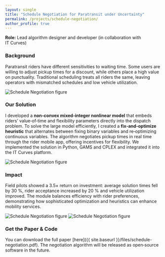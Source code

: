 ```yaml
---
layout: single
title: "Schedule Negotiation for Paratransit under Uncertainty"
permalink: /projects/schedule-negotiation/
author_profile: true
---
```



**Role:** Lead algorithm designer and developer (in collaboration with IT Curves)

### Background

Paratransit riders have different sensitivities to waiting time.  Some users are willing to adjust pickup times for a discount, while others place a high value on punctuality.  Traditional scheduling treats all riders the same, leaving operators with mismatched schedules and low vehicle utilization.
<p><img src="{{ site.baseurl }}/assets/img/schedule-negotiation_OverallProb2.png" alt="Schedule Negotiation figure" style="max-width:60%; height:auto;" /></p>


### Our Solution

I developed a **non‑convex mixed‑integer nonlinear model** that embeds riders’ value‑of‑time and flexibility parameters directly into the dispatch problem.  To solve the large model efficiently, I created a **fix‑and‑optimize heuristic** that alternates between fixing binary variables and re‑optimizing continuous variables.  The algorithm negotiates pickup times in real time through the rider mobile app, offering incentives for flexibility.  We implemented the solution in Python, GAMS and CPLEX and integrated it into the IT Curves platform.
<p><img src="{{ site.baseurl }}/assets/img/schedule-negotiation_BCPIllustration.png" alt="Schedule Negotiation figure" style="max-width:60%; height:auto;" /></p>

### Impact

Field pilots showed a 3.5× return on investment: average solution times fell by 30 %, rider acceptance increased by 20 % and vehicle utilization improved.  The module balances efficiency with rider preferences, demonstrating how sophisticated optimization and heuristics can enhance mobility services.

   <p> <img src="{{ site.baseurl }}/assets/img/schedule-negotiation_Delta profit4_ROI_30.png" alt="Schedule Negotiation figure" style="max-width:50%; height:auto;" />    <img src="{{ site.baseurl }}/assets/img/schedule-negotiation_ComputationTime.png" alt="Schedule Negotiation figure" style="max-width:50%; height:auto;" /></p>


### Get the Paper & Code

You can download the full paper [here]({{ site.baseurl }}/files/schedule-negotiation.pdf).  The negotiation algorithm will be released as open‑source software in the future.


